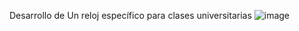 Desarrollo de Un reloj específico para clases universitarias
![image](https://github.com/user-attachments/assets/3f9e055c-c8bb-4923-817b-b653ad62702d)
